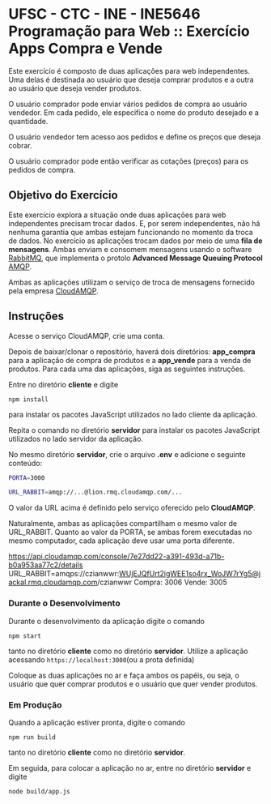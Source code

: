 # UFSC - CTC - INE - INE5646 Programação para Web :: Exercício Apps Compra e Vende

Este exercício é composto de duas aplicações para web independentes. Uma delas é destinada ao usuário que deseja comprar produtos e a outra ao usuário que deseja vender produtos.

O usuário comprador pode enviar vários pedidos de compra ao usuário vendedor. Em cada pedido, ele especifica o nome do produto desejado e a quantidade.

O usuário vendedor tem acesso aos pedidos e define os preços que deseja cobrar.

O usuário comprador pode então verificar as cotações (preços) para os pedidos de compra.

## Objetivo do Exercício

Este exercício explora a situação onde duas aplicações para web independentes precisam trocar dados. E, por serem independentes, não há nenhuma garantia que ambas estejam funcionando no momento da troca de dados. No exercício as aplicações trocam dados por meio de uma **fila de mensagens**. Ambas enviam e consomem mensagens usando o software [RabbitMQ](https://www.rabbitmq.com/), que implementa o protolo **Advanced Message Queuing Protocol** [AMQP](https://www.amqp.org/).

Ambas as aplicações utilizam o serviço de troca de mensagens fornecido pela empresa [CloudAMQP](https://www.cloudamqp.com/).

## Instruções

Acesse o serviço CloudAMQP, crie uma conta.

Depois de baixar/clonar o repositório, haverá dois diretórios: **app_compra** para a aplicação de
compra de produtos e a **app_vende** para a venda de produtos. Para cada uma das aplicações, siga as seguintes instruções.

Entre no diretório **cliente** e digite

`npm install`

para instalar os pacotes JavaScript utilizados no lado cliente da aplicação.

Repita o comando no diretório **servidor** para instalar os pacotes JavaScript utilizados no lado servidor da aplicação.

No mesmo diretório **servidor**, crie o arquivo **.env** e adicione o seguinte conteúdo:

```bash
PORTA=3000

URL_RABBIT=amqp://...@lion.rmq.cloudamqp.com/...
```

O valor da URL acima é definido pelo serviço oferecido pelo **CloudAMQP**.

Naturalmente, ambas as aplicações compartilham o mesmo valor de URL_RABBIT. Quanto ao valor da PORTA,
se ambas forem executadas no mesmo computador, cada aplicação deve usar uma porta diferente.

https://api.cloudamqp.com/console/7e27dd22-a391-493d-a71b-b0a953aa77c2/details
URL_RABBIT=amqps://czianwwr:WUjEJQfUrt2igWEE1so4rx_WoJW7rYg5@jackal.rmq.cloudamqp.com/czianwwr
Compra: 3006
Vende: 3005

### Durante o Desenvolvimento

Durante o desenvolvimento da aplicação digite o comando

`npm start`

tanto no diretório **cliente** como no diretório **servidor**. Utilize a aplicação acessando `https://localhost:3000`(ou a prota definida)

Coloque as duas aplicações no ar e faça ambos os papéis, ou seja, o usuário que quer comprar produtos e o usuário que quer vender produtos.

### Em Produção

Quando a aplicação estiver pronta, digite o comando

`npm run build`

tanto no diretório **cliente** como no diretório **servidor**.

Em seguida, para colocar a aplicação no ar, entre no diretório **servidor** e digite

`node build/app.js`

